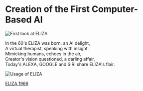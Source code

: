 # Creation of the First Computer-Based AI  
![First look at ELIZA](https://en.wikipedia.org/wiki/ELIZA#/media/File:ELIZA_conversation.png)

In the 60's ELIZA was born, an AI delight,  
A virtual therapist, speaking with insight.   
Mimicking humans, echoes in the air,  
Creator's vision questioned, a darling affair,  
Today's ALEXA, GOOGLE and SIRI share ELIZA's flair.   

![Usage of ELIZA](https://www.bing.com/images/search?view=detailV2&ccid=P%2bUOeQ92&id=3964556D38AD533B48EB3E6D49D4C67F56CD0DF7&thid=OIP.P-UOeQ92IK60I6JzavyTvAHaE8&mediaurl=https%3a%2f%2fanalyticsindiamag.com%2fwp-content%2fuploads%2f2016%2f10%2fELIZA-Banner.jpg&cdnurl=https%3a%2f%2fth.bing.com%2fth%2fid%2fR.3fe50e790f7620aeb423a2736afc93bc%3frik%3d9w3NVn%252fG1EltPg%26pid%3dImgRaw%26r%3d0&exph=966&expw=1448&q=secretary+using+ELIZA+AI&simid=607988557392193094&FORM=IRPRST&ck=F425508996A06E1D0118C935A8438460&selectedIndex=0&itb=0&ajaxhist=0&ajaxserp=0)  

[ELIZA 1966](https://www.youtube.com/watch?v=8jGpkdPO-1Y)



